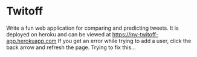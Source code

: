 # Twitoff

Write a fun web application for comparing and predicting tweets. It is deployed on heroku and can be viewed at <https://my-twitoff-app.herokuapp.com>
If you get an error while trying to add a user, click the back arrow and refresh the page. Trying to fix this...
